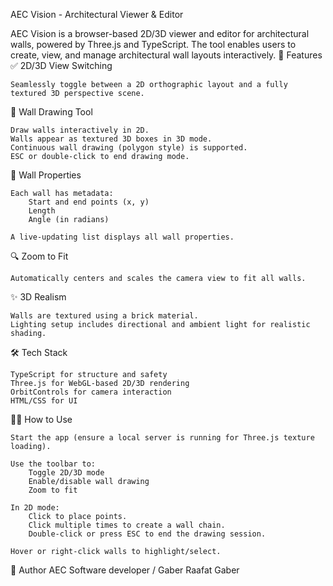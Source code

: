 AEC Vision - Architectural Viewer & Editor

AEC Vision is a browser-based 2D/3D viewer and editor for architectural walls, powered by Three.js and TypeScript. The tool enables users to create, view, and manage architectural wall layouts interactively.
🚀 Features
✅ 2D/3D View Switching

    Seamlessly toggle between a 2D orthographic layout and a fully textured 3D perspective scene.

🧱 Wall Drawing Tool

    Draw walls interactively in 2D.
    Walls appear as textured 3D boxes in 3D mode.
    Continuous wall drawing (polygon style) is supported.
    ESC or double-click to end drawing mode.

📐 Wall Properties

    Each wall has metadata:
        Start and end points (x, y)
        Length
        Angle (in radians)

    A live-updating list displays all wall properties.

🔍 Zoom to Fit

    Automatically centers and scales the camera view to fit all walls.

✨ 3D Realism

    Walls are textured using a brick material.
    Lighting setup includes directional and ambient light for realistic shading.

🛠 Tech Stack

    TypeScript for structure and safety
    Three.js for WebGL-based 2D/3D rendering
    OrbitControls for camera interaction
    HTML/CSS for UI

🧑‍💻 How to Use

    Start the app (ensure a local server is running for Three.js texture loading).

    Use the toolbar to:
        Toggle 2D/3D mode
        Enable/disable wall drawing
        Zoom to fit

    In 2D mode:
        Click to place points.
        Click multiple times to create a wall chain.
        Double-click or press ESC to end the drawing session.

    Hover or right-click walls to highlight/select.

👤 Author
AEC Software developer / Gaber Raafat Gaber
